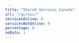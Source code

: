 ```yaml
---
title: "Shared Services Canada"
url: "/gc/ssc/"
servicesOnline: 0
servicesNotOnline: 0
percentage: 0
noData: 1
---
```

